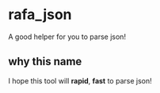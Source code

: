 # rafa_json
A good helper for you to parse json!
## why this name
I hope this tool will **rapid**, **fast** to parse json!
